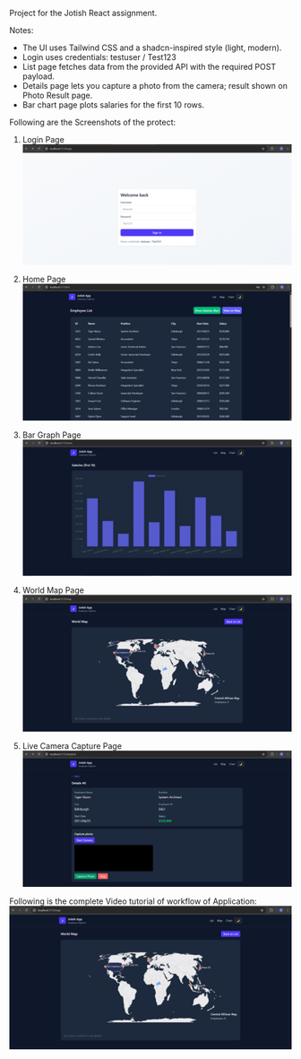 Project for the Jotish React assignment.

Notes:
- The UI uses Tailwind CSS and a shadcn-inspired style (light, modern).
- Login uses credentials: testuser / Test123
- List page fetches data from the provided API with the required POST payload.
- Details page lets you capture a photo from the camera; result shown on Photo Result page.
- Bar chart page plots salaries for the first 10 rows.

Following are the Screenshots of the protect:
1. Login Page
![alt text](src/images/Login-Page.png)

2. Home Page
![alt text](src/images/Home-Page.png)

3. Bar Graph Page
![alt text](src/images/Bar-Page.png)

4. World Map Page
![alt text](<src/images/World mapPage.png>)

5. Live Camera Capture Page
![alt text](src/images/Camera-Capture.png)

Following is the complete Video tutorial of workflow of Application:
[![Watch the video](<src/images/World mapPage.png>)](src/video/Jotish%20React%20Assignment.mp4)